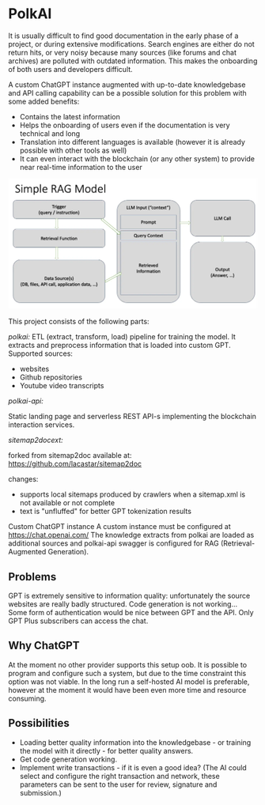 # PolkAI

It is usually difficult to find good documentation in the early phase of a project, or during extensive modifications. Search engines are either do not return hits, or very noisy because many sources (like forums and chat archives) are polluted with outdated information. This makes the onboarding of both users and developers difficult.

A custom ChatGPT instance augmented with up-to-date knowledgebase and API calling capability can be a possible solution for this problem with some added benefits:

- Contains the latest information
- Helps the onboarding of users even if the documentation is very technical and long
- Translation into different languages is available (however it is already possible with other tools as well)
- It can even interact with the blockchain (or any other system) to provide near real-time information to the user

![AI RAG model](rag_model.webp)

This project consists of the following parts:

_polkai:_
ETL (extract, transform, load) pipeline for training the model. It extracts and preprocess information that is loaded into custom GPT.
Supported sources:

- websites
- Github repositories
- Youtube video transcripts

_polkai-api:_

Static landing page and serverless REST API-s implementing the blockchain interaction services.

_sitemap2docext:_

forked from sitemap2doc available at: https://github.com/lacastar/sitemap2doc

changes:

- supports local sitemaps produced by crawlers when a sitemap.xml is not available or not complete
- text is "unfluffed" for better GPT tokenization results

Custom ChatGPT instance
A custom instance must be configured at https://chat.openai.com/ The knowledge extracts from polkai are loaded as additional sources and polkai-api swagger is configured for RAG (Retrieval-Augmented Generation).

## Problems

GPT is extremely sensitive to information quality: unfortunately the source websites are really badly structured.
Code generation is not working...
Some form of authentication would be nice between GPT and the API.
Only GPT Plus subscribers can access the chat.

## Why ChatGPT

At the moment no other provider supports this setup oob. It is possible to program and configure such a system, but due to the time constraint this option was not viable.
In the long run a self-hosted AI model is preferable, however at the moment it would have been even more time and resource consuming.

## Possibilities

- Loading better quality information into the knowledgebase - or training the model with it directly - for better quality answers.
- Get code generation working.
- Implement write transactions - if it is even a good idea? (The AI could select and configure the right transaction and network, these parameters can be sent to the user for review, signature and submission.)

